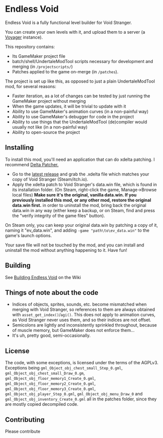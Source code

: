 # Endless Void
Endless Void is a fully functional level builder for Void Stranger. 

You can create your own levels with it, and upload them to a server (a [Voyager](https://github.com/hexfae/voyager) instance).

This repository contains:
- Its GameMaker project file
- batch/shell/UndertaleModTool scripts necessary for development and merging (in `/projectscripts/`)
- Patches applied to the game on-merge (in `/patches`).

The project is set up like this, as opposed to just a plain UndertaleModTool mod, for several reasons:
- Faster iteration, as a lot of changes can be tested by just running the GameMaker project without merging
- When the game updates, it will be trivial to update with it
- Ability to use GameMaker's animation curves (in a non-painful way)
- Ability to use GameMaker's debugger for code in the project
- Ability to use things that the UndertaleModTool (de)compiler would usually not like (in a non-painful way)
- Ability to open-source the project

## Installing
To install this mod, you'll need an application that can do xdelta patching. I recommend [Delta Patcher.](https://www.romhacking.net/utilities/704/)

- Go to the [latest release](https://github.com/Skirlez/void-stranger-endless-void/releases/latest) and grab the .xdelta file which matches your copy of Void Stranger (Steam/itch.io).
- Apply the xdelta patch to Void Stranger's data.win file, which is found in its installation folder.  (On Steam, right-click the game, Manage->Browse local files) **Make sure it's the original, vanilla data.win. If you previously installed this mod, or any other mod, restore the original data.win first.** in order to uninstall the mod, bring back the original data.win in any way (either keep a backup, or on Steam, find and press the "verify integrity of the game files" button).


On Steam only, you can keep your original data.win by patching a copy of it, naming it "ev_data.win", and adding `-game "path\to\ev_data.win"` to the game's launch options.

Your save file will not be touched by the mod, and you can install and uninstall the mod without anything happening to it. Have fun!

## Building
See [Building Endless Void](https://github.com/Skirlez/void-stranger-endless-void/wiki/Building-Endless-Void-(Windows)) on the Wiki

## Things of note about the code
- Indices of objects, sprites, sounds, etc. become mismatched when merging with Void Stranger, so references to them are always obtained with `asset_get_index()`/`agi()`.
This does not apply to animation curves, as Void Stranger never uses them, and so their indices are not offset.
- Semicolons are lightly and inconsistently sprinkled throughout, because of muscle memory, but GameMaker does not enforce them...
- It's uh, pretty good, semi-occasionally.

## License
The code, with some exceptions, is licensed under the terms of the AGPLv3.
Exceptions being `gml_Object_obj_chest_small_Step_0.gml`, `gml_Object_obj_chest_small_Draw_0.gm`, `gml_Object_obj_floor_memory1_Create_0.gml`, `gml_Object_obj_floor_memory2_Create_0.gml`, `gml_Object_obj_floor_memory3_Create_0.gml`, `gml_Object_obj_player_Step_0.gml`, `gml_Object_obj_menu_Draw_0` and `gml_Object_obj_inventory_Create_0.gml`
all in the patches folder, since they are mostly copied decompiled code.

## Contributing
Please contribute

